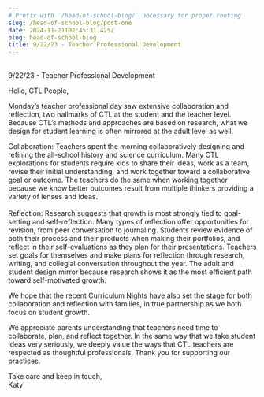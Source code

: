 ```yaml
---
# Prefix with `/head-of-school-blog/` necessary for proper routing
slug: /head-of-school-blog/post-one
date: 2024-11-21T02:45:31.425Z
blog: head-of-school-blog
title: 9/22/23 - Teacher Professional Development
---
```

\
9/22/23 - Teacher Professional Development

Hello, CTL People, 

Monday’s teacher professional day saw extensive collaboration and reflection, two hallmarks of CTL at the student and the teacher level. Because CTL’s methods and approaches are based on research, what we design for student learning is often mirrored at the adult level as well. 

Collaboration: Teachers spent the morning collaboratively designing and refining the all-school history and science curriculum. Many CTL explorations for students require kids to share their ideas, work as a team, revise their initial understanding, and work together toward a collaborative goal or outcome. The teachers do the same when working together because we know better outcomes result from multiple thinkers providing a variety of lenses and ideas.\
\
Reflection: Research suggests that growth is most strongly tied to goal-setting and self-reflection. Many types of reflection offer opportunities for revision, from peer conversation to journaling. Students review evidence of both their process and their products when making their portfolios, and reflect in their self-evaluations as they plan for their presentations. Teachers set goals for themselves and make plans for reflection through research, writing, and collegial conversation throughout the year. The adult and student design mirror because research shows it as the most efficient path toward self-motivated growth. 

We hope that the recent Curriculum Nights have also set the stage for both collaboration and reflection with families, in true partnership as we both focus on student growth. 

We appreciate parents understanding that teachers need time to collaborate, plan, and reflect together. In the same way that we take student ideas very seriously, we deeply value the ways that CTL teachers are respected as thoughtful professionals. Thank you for supporting our practices.

Take care and keep in touch,\
Katy